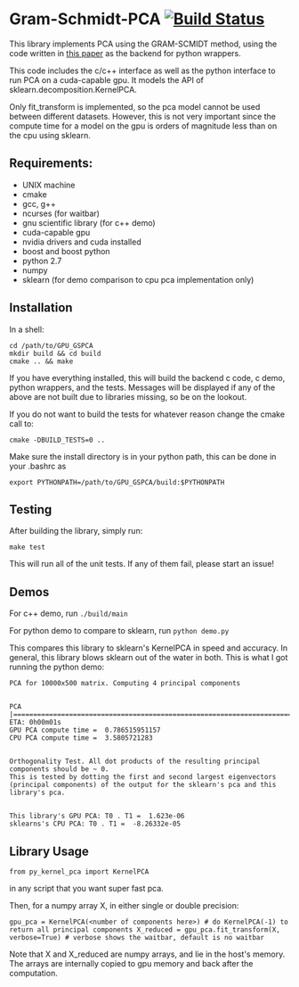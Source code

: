 # Gram-Schmidt-PCA [![Build Status](https://travis-ci.org/nmerrill67/GPU_GSPCA.svg?branch=master)](https://travis-ci.org/nmerrill67/GPU_GSPCA)


                                                                        


This library implements PCA using the  GRAM-SCMIDT method, using the code written in [this paper](http://arxiv.org/pdf/0811.1081.pdf) as the backend for python wrappers. 

This code includes the c/c++ interface as well as the python interface to run PCA on a cuda-capable gpu. It models the API of sklearn.decomposition.KernelPCA.

Only fit_transform is implemented, so the pca model cannot be used between different datasets. However, this is not very important since the compute time for a model on the gpu is orders of magnitude less than on the cpu using sklearn.  

## Requirements:
- UNIX machine 
- cmake
- gcc, g++
- ncurses (for waitbar)
- gnu scientific library (for c++ demo)
- cuda-capable gpu 
- nvidia drivers and cuda installed
- boost and boost python
- python 2.7 
- numpy
- sklearn (for demo comparison to cpu pca implementation only)

## Installation

In a shell:
```
cd /path/to/GPU_GSPCA
mkdir build && cd build
cmake .. && make
```
If you have everything installed, this will build the backend c code, c demo, python wrappers, and the tests. Messages will be displayed if any of the above are not built due to libraries missing, so be on the lookout.

If you do not want to build the tests for whatever reason change the cmake call to:

`cmake -DBUILD_TESTS=0 ..` 

Make sure the install directory is in your python path, this can be done in your .bashrc as 

`export PYTHONPATH=/path/to/GPU_GSPCA/build:$PYTHONPATH`

## Testing

After building the library, simply run:

`make test`

This will run all of the unit tests. If any of them fail, please start an issue! 


## Demos

For c++ demo, run `./build/main`

For python demo to compare to sklearn, run `python demo.py`

This compares this library to sklearn's KernelPCA in speed and accuracy. In general, this library blows sklearn out of the water in both. This is what I got running the python demo:

```
PCA for 10000x500 matrix. Computing 4 principal components


PCA |=================================================================================| ETA: 0h00m01s
GPU PCA compute time =  0.786515951157
CPU PCA compute time =  3.5805721283


Orthogonality Test. All dot products of the resulting principal components should be ~ 0.
This is tested by dotting the first and second largest eigenvectors (principal components) of the output for the sklearn's pca and this library's pca.


This library's GPU PCA: T0 . T1 =  1.623e-06
sklearns's CPU PCA: T0 . T1 =  -8.26332e-05
```

## Library Usage

`from py_kernel_pca import KernelPCA`

in any script that you want super fast pca.

Then, for a numpy array X, in either single or double precision:

`gpu_pca = KernelPCA(<number of components here>) # do KernelPCA(-1) to return all principal components
X_reduced = gpu_pca.fit_transform(X, verbose=True) # verbose shows the waitbar, default is no waitbar`


Note that X and X_reduced are numpy arrays, and lie in the host's memory. The arrays are internally copied to gpu memory and back after the computation.




